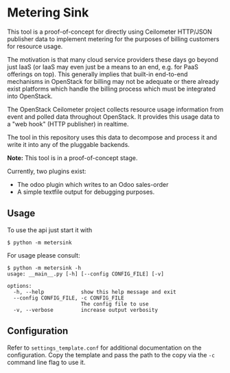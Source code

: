 # Metering Sink

This tool is a proof-of-concept for directly using Ceilometer HTTP/JSON
publisher data to implement metering for the purposes of billing customers for
resource usage.

The motivation is that many cloud service providers these days go beyond just
IaaS (or IaaS may even just be a means to an end, e.g. for PaaS offerings on
top). This generally implies that built-in end-to-end mechanisms in OpenStack
for billing may not be adequate or there already exist platforms which handle
the billing process which must be integrated into OpenStack.

The OpenStack Ceilometer project collects resource usage information from event
and polled data throughout OpenStack. It provides this usage data to a
"web hook" (HTTP publisher) in realtime.

The tool in this repository uses this data to decompose and process it and
write it into any of the pluggable backends.

**Note:** This tool is in a proof-of-concept stage.

Currently, two plugins exist:

* The odoo plugin which writes to an Odoo sales-order
* A simple textfile output for debugging purposes.

## Usage

To use the api just start it with
```shell
$ python -m metersink
```

For usage please consult:

```shell
$ python -m metersink -h
usage: __main__.py [-h] [--config CONFIG_FILE] [-v]

options:
  -h, --help            show this help message and exit
  --config CONFIG_FILE, -c CONFIG_FILE
                        The config file to use
  -v, --verbose         increase output verbosity

```

## Configuration

Refer to `settings_template.conf` for additional documentation on the
configuration. Copy the template and pass the path to the copy via the `-c`
command line flag to use it.
